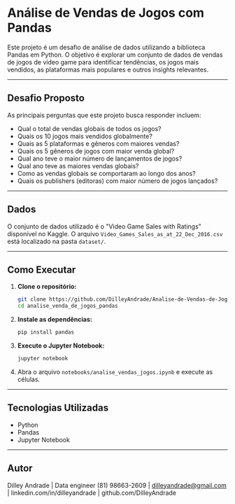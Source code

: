 # Análise de Vendas de Jogos com Pandas

Este projeto é um desafio de análise de dados utilizando a biblioteca Pandas em Python. O objetivo é explorar um conjunto de dados de vendas de jogos de vídeo game para identificar tendências, os jogos mais vendidos, as plataformas mais populares e outros insights relevantes.

---

## Desafio Proposto

As principais perguntas que este projeto busca responder incluem:
- Qual o total de vendas globais de todos os jogos?
- Quais os 10 jogos mais vendidos globalmente?
- Quais as 5 plataformas e gêneros com maiores vendas?
- Quais os 5 gêneros de jogos com maior venda global?
- Qual ano teve o maior número de lançamentos de jogos?
- Qual ano teve as maiores vendas globais?
- Como as vendas globais se comportaram ao longo dos anos?
- Quais os publishers (editoras) com maior número de jogos lançados?

---

## Dados

O conjunto de dados utilizado é o "Video Game Sales with Ratings" disponível no Kaggle. O arquivo `Video_Games_Sales_as_at_22_Dec_2016.csv` está localizado na pasta `dataset/`.

---

## Como Executar

1.  **Clone o repositório:**
    ```bash
    git clone https://github.com/DilleyAndrade/Analise-de-Vendas-de-Jogos.git
    cd analise_venda_de_jogos_pandas
    ```
2.  **Instale as dependências:**
    ```bash
    pip install pandas
    ```
3.  **Execute o Jupyter Notebook:**
    ```bash
    jupyter notebook
    ```
4.  Abra o arquivo `notebooks/analise_vendas_jogos.ipynb` e execute as células.

---

## Tecnologias Utilizadas

- Python
- Pandas
- Jupyter Notebook

---

## Autor

Dilley Andrade | Data engineer
(81) 98663-2609 | dilleyandrade@gmail.com | linkedin.com/in/dilleyandrade | github.com/DilleyAndrade
